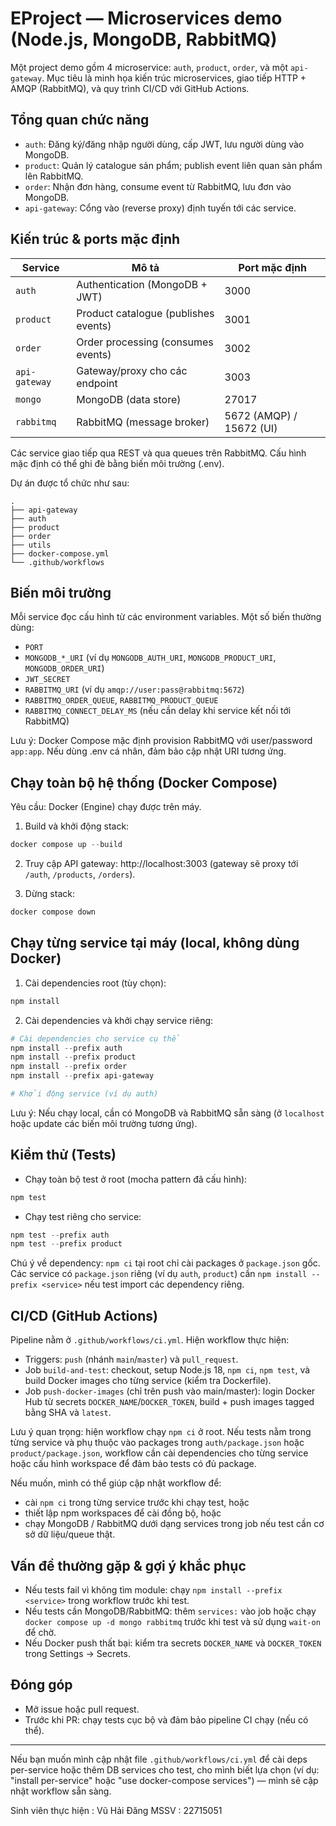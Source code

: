 
# EProject — Microservices demo (Node.js, MongoDB, RabbitMQ)

Một project demo gồm 4 microservice: `auth`, `product`, `order`, và một `api-gateway`. Mục tiêu là minh họa kiến trúc microservices, giao tiếp HTTP + AMQP (RabbitMQ), và quy trình CI/CD với GitHub Actions.

## Tổng quan chức năng

- `auth`: Đăng ký/đăng nhập người dùng, cấp JWT, lưu người dùng vào MongoDB.
- `product`: Quản lý catalogue sản phẩm; publish event liên quan sản phẩm lên RabbitMQ.
- `order`: Nhận đơn hàng, consume event từ RabbitMQ, lưu đơn vào MongoDB.
- `api-gateway`: Cổng vào (reverse proxy) định tuyến tới các service.

## Kiến trúc & ports mặc định

| Service | Mô tả | Port mặc định |
| --- | --- | --- |
| `auth` | Authentication (MongoDB + JWT) | 3000 |
| `product` | Product catalogue (publishes events) | 3001 |
| `order` | Order processing (consumes events) | 3002 |
| `api-gateway` | Gateway/proxy cho các endpoint | 3003 |
| `mongo` | MongoDB (data store) | 27017 |
| `rabbitmq` | RabbitMQ (message broker) | 5672 (AMQP) / 15672 (UI) |

Các service giao tiếp qua REST và qua queues trên RabbitMQ. Cấu hình mặc định có thể ghi đè bằng biến môi trường (.env).

Dự án được tổ chức như sau:

```
.
├── api-gateway
├── auth
├── product
├── order
├── utils
├── docker-compose.yml
└── .github/workflows
```

## Biến môi trường

Mỗi service đọc cấu hình từ các environment variables. Một số biến thường dùng:

- `PORT`
- `MONGODB_*_URI` (ví dụ `MONGODB_AUTH_URI`, `MONGODB_PRODUCT_URI`, `MONGODB_ORDER_URI`)
- `JWT_SECRET`
- `RABBITMQ_URI` (ví dụ `amqp://user:pass@rabbitmq:5672`)
- `RABBITMQ_ORDER_QUEUE`, `RABBITMQ_PRODUCT_QUEUE`
- `RABBITMQ_CONNECT_DELAY_MS` (nếu cần delay khi service kết nối tới RabbitMQ)

Lưu ý: Docker Compose mặc định provision RabbitMQ với user/password `app:app`. Nếu dùng .env cá nhân, đảm bảo cập nhật URI tương ứng.

## Chạy toàn bộ hệ thống (Docker Compose)

Yêu cầu: Docker (Engine) chạy được trên máy.

1. Build và khởi động stack:

```powershell
docker compose up --build
```

2. Truy cập API gateway: http://localhost:3003 (gateway sẽ proxy tới `/auth`, `/products`, `/orders`).

3. Dừng stack:

```powershell
docker compose down
```

## Chạy từng service tại máy (local, không dùng Docker)

1. Cài dependencies root (tùy chọn):

```powershell
npm install
```

2. Cài dependencies và khởi chạy service riêng:

```powershell
# Cài dependencies cho service cụ thể
npm install --prefix auth
npm install --prefix product
npm install --prefix order
npm install --prefix api-gateway

# Khởi động service (ví dụ auth)

```

Lưu ý: Nếu chạy local, cần có MongoDB và RabbitMQ sẵn sàng (ở `localhost` hoặc update các biến môi trường tương ứng).

## Kiểm thử (Tests)

- Chạy toàn bộ test ở root (mocha pattern đã cấu hình):

```powershell
npm test
```

- Chạy test riêng cho service:

```powershell
npm test --prefix auth
npm test --prefix product
```

Chú ý về dependency: `npm ci` tại root chỉ cài packages ở `package.json` gốc. Các service có `package.json` riêng (ví dụ `auth`, `product`) cần `npm install --prefix <service>` nếu test import các dependency riêng.

## CI/CD (GitHub Actions)

Pipeline nằm ở `.github/workflows/ci.yml`. Hiện workflow thực hiện:

- Triggers: `push` (nhánh `main`/`master`) và `pull_request`.
- Job `build-and-test`: checkout, setup Node.js 18, `npm ci`, `npm test`, và build Docker images cho từng service (kiểm tra Dockerfile).
- Job `push-docker-images` (chỉ trên push vào main/master): login Docker Hub từ secrets `DOCKER_NAME`/`DOCKER_TOKEN`, build + push images tagged bằng SHA và `latest`.

Lưu ý quan trọng: hiện workflow chạy `npm ci` ở root. Nếu tests nằm trong từng service và phụ thuộc vào packages trong `auth/package.json` hoặc `product/package.json`, workflow cần cài dependencies cho từng service hoặc cấu hình workspace để đảm bảo tests có đủ package.

Nếu muốn, mình có thể giúp cập nhật workflow để:

- cài `npm ci` trong từng service trước khi chạy test, hoặc
- thiết lập npm workspaces để cài đồng bộ, hoặc
- chạy MongoDB / RabbitMQ dưới dạng services trong job nếu test cần cơ sở dữ liệu/queue thật.

## Vấn đề thường gặp & gợi ý khắc phục

- Nếu tests fail vì không tìm module: chạy `npm install --prefix <service>` trong workflow trước khi test.
- Nếu tests cần MongoDB/RabbitMQ: thêm `services:` vào job hoặc chạy `docker compose up -d mongo rabbitmq` trước khi test và sử dụng `wait-on` để chờ.
- Nếu Docker push thất bại: kiểm tra secrets `DOCKER_NAME` và `DOCKER_TOKEN` trong Settings -> Secrets.

## Đóng góp

- Mở issue hoặc pull request.
- Trước khi PR: chạy tests cục bộ và đảm bảo pipeline CI chạy (nếu có thể).

---

Nếu bạn muốn mình cập nhật file `.github/workflows/ci.yml` để cài deps per-service hoặc thêm DB services cho test, cho mình biết lựa chọn (ví dụ: "install per-service" hoặc "use docker-compose services") — mình sẽ cập nhật workflow sẵn sàng.

Sinh viên thực hiện : Vũ Hải Đăng
MSSV : 22715051
